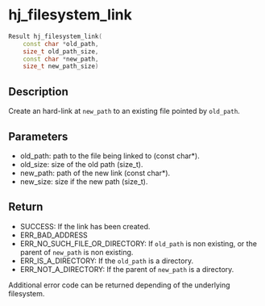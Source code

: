 # hj_filesystem_link

```c++
Result hj_filesystem_link(
    const char *old_path,
    size_t old_path_size,
    const char *new_path,
    size_t new_path_size)
```

## Description

Create an hard-link at `new_path` to an existing file pointed by `old_path`.

## Parameters

- old_path: path to the file being linked to (const char*).
- old_size: size of the old path (size_t).
- new_path: path of the new link (const char*).
- new_size: size if the new path (size_t).

## Return

- SUCCESS: If the link has been created.
- ERR_BAD_ADDRESS
- ERR_NO_SUCH_FILE_OR_DIRECTORY: If `old_path` is non existing, or the parent of `new_path` is non existing.
- ERR_IS_A_DIRECTORY: If the `old_path` is a directory.
- ERR_NOT_A_DIRECTORY: If the parent of `new_path` is a directory.

Additional error code can be returned depending of the underlying filesystem.
